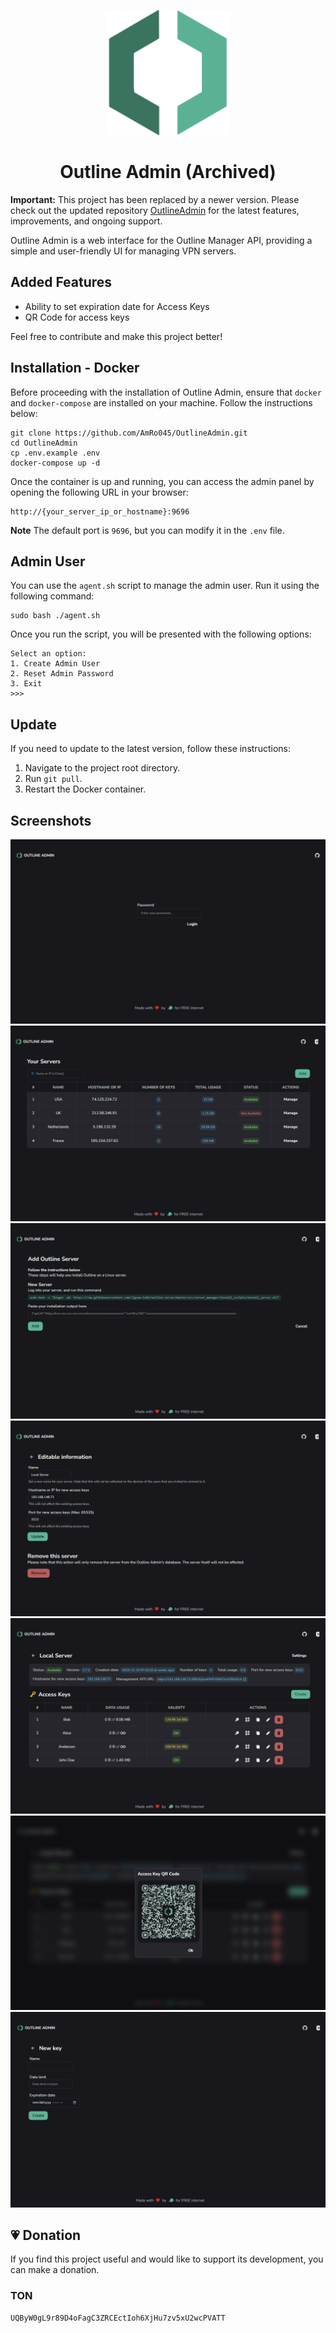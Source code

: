 <p align="center"> 
    <img src="extra/logo/logo.svg" width="200" alt="Outline Logo"> 
</p>

<h1 align="center">Outline Admin (Archived)</h1>

**Important:** This project has been replaced by a newer version. Please check out the updated repository [OutlineAdmin](https://github.com/AmRo045/OutlineAdmin) for the latest features, improvements, and ongoing support.

Outline Admin is a web interface for the Outline Manager API, providing a simple and user-friendly UI for managing VPN
servers.

## Added Features

- Ability to set expiration date for Access Keys
- QR Code for access keys

Feel free to contribute and make this project better!

## Installation - Docker

Before proceeding with the installation of Outline Admin, ensure that `docker` and `docker-compose` are installed on
your machine. Follow the instructions below:

```
git clone https://github.com/AmRo045/OutlineAdmin.git
cd OutlineAdmin
cp .env.example .env
docker-compose up -d
```

Once the container is up and running, you can access the admin panel by opening the following URL in your browser:

```
http://{your_server_ip_or_hostname}:9696
```

**Note** The default port is `9696`, but you can modify it in the `.env` file.

## Admin User

You can use the `agent.sh` script to manage the admin user. Run it using the following command:

```
sudo bash ./agent.sh
```

Once you run the script, you will be presented with the following options:

```
Select an option:
1. Create Admin User
2. Reset Admin Password
3. Exit
>>> 
```

## Update

If you need to update to the latest version, follow these instructions:

1. Navigate to the project root directory.
2. Run `git pull`.
3. Restart the Docker container.

## Screenshots

![Login](/extra/screenshots/login.png)
![Servers](/extra/screenshots/servers.png)
![New server form](/extra/screenshots/new-server.png)
![Server settings form](/extra/screenshots/server-settings.png)
![Access keys](/extra/screenshots/access-keys.png)
![QR Code modal](/extra/screenshots/qr-code.png)
![New access key form](/extra/screenshots/new-access-key.png)

## 💗 Donation

If you find this project useful and would like to support its development, you can make a donation.

### TON

```
UQByW0gL9r89D4oFagC3ZRCEctIoh6XjHu7zv5xU2wcPVATT
```
